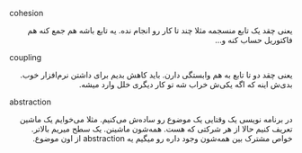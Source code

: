 cohesion

<div dir="rtl">
یعنی چقد یک تابع منسجمه مثلا چند تا کار رو انجام نده. یه تابع باشه هم جمع کنه هم فاکتوریل حساب کنه و...
</div>

coupling

<div dir="rtl">
یعنی چقد دو تا تابع به هم وابستگی دارن. باید کاهش بدیم برای داشتن نرم‌افزار خوب. بدی‌ش اینه که اگه یکی‌ش خراب شه تو کار دیگری خلل وارد میشه.
</div>

abstraction

<div dir="rtl">
در برنامه نویسی یک وقتایی یک موضوع رو ساده‌ش می‌کنیم. مثلا می‌خوایم یک ماشین تعریف کنیم حالا از هر شرکتی که هست. همه‌شون ماشینن. یک سطح میریم بالاتر. خواص مشترک بین همه‌شون وجود داره رو میگیم یه abstraction از اون موضوع.

</div>